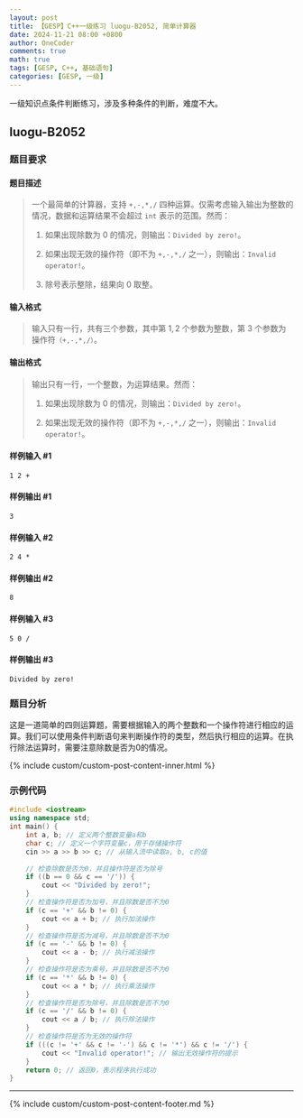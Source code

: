 ```yaml
---
layout: post
title: 【GESP】C++一级练习 luogu-B2052, 简单计算器
date: 2024-11-21 08:00 +0800
author: OneCoder
comments: true
math: true
tags: [GESP, C++, 基础语句]
categories: [GESP, 一级]
---
```

一级知识点条件判断练习，涉及多种条件的判断，难度不大。

<!--more-->

## luogu-B2052

### 题目要求

#### 题目描述

>一个最简单的计算器，支持 `+,-,*,/` 四种运算。仅需考虑输入输出为整数的情况，数据和运算结果不会超过 `int` 表示的范围。然而：
>
>1. 如果出现除数为 $0$ 的情况，则输出：`Divided by zero!`。
>
>2. 如果出现无效的操作符（即不为 `+,-,*,/` 之一），则输出：`Invalid operator!`。
>
>3. 除号表示整除，结果向 0 取整。

#### 输入格式

>输入只有一行，共有三个参数，其中第 $1,2$ 个参数为整数，第 $3$ 个参数为操作符`（+,-,*,/）`。

#### 输出格式

>输出只有一行，一个整数，为运算结果。然而：
>
>1. 如果出现除数为 $0$ 的情况，则输出：`Divided by zero!`。
>
>2. 如果出现无效的操作符（即不为 `+,-,*,/` 之一），则输出：`Invalid operator!`。

#### 样例输入 #1

```console
1 2 +
```

#### 样例输出 #1

```console
3
```

#### 样例输入 #2

```console
2 4 *
```

#### 样例输出 #2

```console
8
```

#### 样例输入 #3

```console
5 0 /
```

#### 样例输出 #3

```console
Divided by zero!
```

### 题目分析

这是一道简单的四则运算题，需要根据输入的两个整数和一个操作符进行相应的运算。我们可以使用条件判断语句来判断操作符的类型，然后执行相应的运算。在执行除法运算时，需要注意除数是否为0的情况。

{% include custom/custom-post-content-inner.html %}

### 示例代码

```cpp
#include <iostream>
using namespace std;
int main() {
    int a, b; // 定义两个整数变量a和b
    char c; // 定义一个字符变量c，用于存储操作符
    cin >> a >> b >> c; // 从输入流中读取a, b, c的值
    
    // 检查除数是否为0，并且操作符是否为除号
    if ((b == 0 && c == '/')) {
        cout << "Divided by zero!";
    }
    // 检查操作符是否为加号，并且除数是否不为0
    if (c == '+' && b != 0) {
        cout << a + b; // 执行加法操作
    }
    // 检查操作符是否为减号，并且除数是否不为0
    if (c == '-' && b != 0) {
        cout << a - b; // 执行减法操作
    }
    // 检查操作符是否为乘号，并且除数是否不为0
    if (c == '*' && b != 0) {
        cout << a * b; // 执行乘法操作
    }
    // 检查操作符是否为除号，并且除数是否不为0
    if (c == '/' && b != 0) {
        cout << a / b; // 执行除法操作
    }
    // 检查操作符是否为无效的操作符
    if (((c != '+' && c != '-') && c != '*') && c != '/') {
        cout << "Invalid operator!"; // 输出无效操作符的提示
    }
    return 0; // 返回0，表示程序执行成功
}
```

---

{% include custom/custom-post-content-footer.md %}
